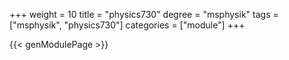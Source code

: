 +++
weight = 10
title = "physics730"
degree = "msphysik"
tags = ["msphysik", "physics730"]
categories = ["module"]
+++

{{< genModulePage >}}
